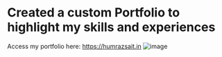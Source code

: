 # Created a custom Portfolio to highlight my skills and experiences
Access my portfolio here: https://humrazsait.in
![image](https://github.com/humraz/humraz.git.io/assets/13130006/b47ad1c9-bfb4-45a4-ae96-1737e7b92e55)
